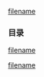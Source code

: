 [filename](../common/index_header.md ':include')

### 目录

[filename](../_sidebar.md ':include')

[filename](../common/index_footer.md ':include')

